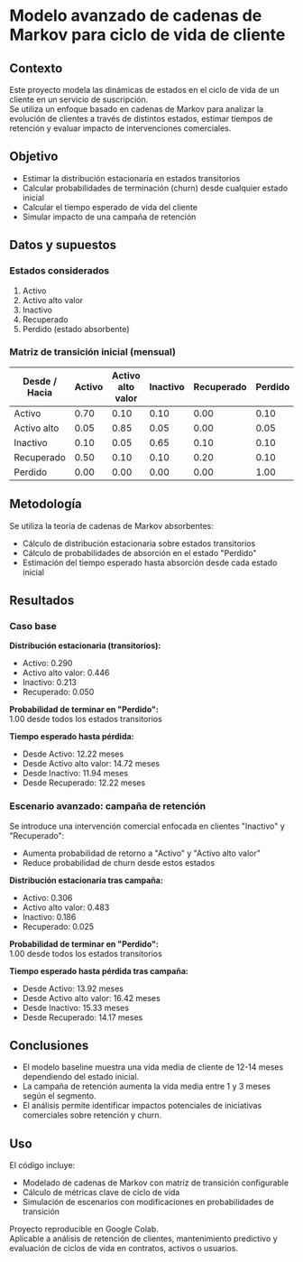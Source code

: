 # Modelo avanzado de cadenas de Markov para ciclo de vida de cliente

## Contexto
Este proyecto modela las dinámicas de estados en el ciclo de vida de un cliente en un servicio de suscripción.  
Se utiliza un enfoque basado en cadenas de Markov para analizar la evolución de clientes a través de distintos estados, estimar tiempos de retención y evaluar impacto de intervenciones comerciales.

## Objetivo
- Estimar la distribución estacionaria en estados transitorios
- Calcular probabilidades de terminación (churn) desde cualquier estado inicial
- Calcular el tiempo esperado de vida del cliente
- Simular impacto de una campaña de retención

## Datos y supuestos

### Estados considerados
1. Activo  
2. Activo alto valor  
3. Inactivo  
4. Recuperado  
5. Perdido (estado absorbente)

### Matriz de transición inicial (mensual)
| Desde / Hacia | Activo | Activo alto valor | Inactivo | Recuperado | Perdido |
| ------------- | ------ | ----------------- | -------- | ---------- | ------- |
| Activo        | 0.70   | 0.10              | 0.10     | 0.00       | 0.10    |
| Activo alto   | 0.05   | 0.85              | 0.05     | 0.00       | 0.05    |
| Inactivo      | 0.10   | 0.05              | 0.65     | 0.10       | 0.10    |
| Recuperado    | 0.50   | 0.10              | 0.10     | 0.20       | 0.10    |
| Perdido       | 0.00   | 0.00              | 0.00     | 0.00       | 1.00    |

## Metodología
Se utiliza la teoría de cadenas de Markov absorbentes:
- Cálculo de distribución estacionaria sobre estados transitorios
- Cálculo de probabilidades de absorción en el estado "Perdido"
- Estimación del tiempo esperado hasta absorción desde cada estado inicial

## Resultados

### Caso base
**Distribución estacionaria (transitorios):**
- Activo: 0.290  
- Activo alto valor: 0.446  
- Inactivo: 0.213  
- Recuperado: 0.050

**Probabilidad de terminar en "Perdido":**  
1.00 desde todos los estados transitorios

**Tiempo esperado hasta pérdida:**  
- Desde Activo: 12.22 meses  
- Desde Activo alto valor: 14.72 meses  
- Desde Inactivo: 11.94 meses  
- Desde Recuperado: 12.22 meses

### Escenario avanzado: campaña de retención
Se introduce una intervención comercial enfocada en clientes "Inactivo" y "Recuperado":
- Aumenta probabilidad de retorno a "Activo" y "Activo alto valor"
- Reduce probabilidad de churn desde estos estados

**Distribución estacionaria tras campaña:**
- Activo: 0.306  
- Activo alto valor: 0.483  
- Inactivo: 0.186  
- Recuperado: 0.025

**Probabilidad de terminar en "Perdido":**  
1.00 desde todos los estados transitorios

**Tiempo esperado hasta pérdida tras campaña:**  
- Desde Activo: 13.92 meses  
- Desde Activo alto valor: 16.42 meses  
- Desde Inactivo: 15.33 meses  
- Desde Recuperado: 14.17 meses

## Conclusiones
- El modelo baseline muestra una vida media de cliente de 12-14 meses dependiendo del estado inicial.
- La campaña de retención aumenta la vida media entre 1 y 3 meses según el segmento.
- El análisis permite identificar impactos potenciales de iniciativas comerciales sobre retención y churn.

## Uso
El código incluye:
- Modelado de cadenas de Markov con matriz de transición configurable
- Cálculo de métricas clave de ciclo de vida
- Simulación de escenarios con modificaciones en probabilidades de transición

Proyecto reproducible en Google Colab.  
Aplicable a análisis de retención de clientes, mantenimiento predictivo y evaluación de ciclos de vida en contratos, activos o usuarios.
